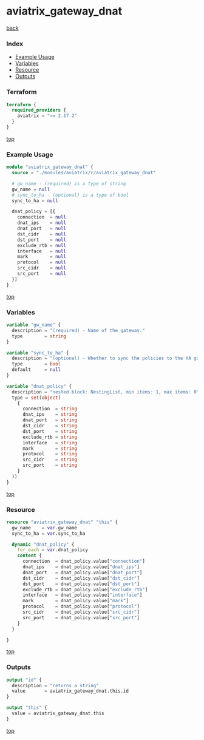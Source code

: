# aviatrix_gateway_dnat

[back](../aviatrix.md)

### Index

- [Example Usage](#example-usage)
- [Variables](#variables)
- [Resource](#resource)
- [Outputs](#outputs)

### Terraform

```terraform
terraform {
  required_providers {
    aviatrix = ">= 2.17.2"
  }
}
```

[top](#index)

### Example Usage

```terraform
module "aviatrix_gateway_dnat" {
  source = "./modules/aviatrix/r/aviatrix_gateway_dnat"

  # gw_name - (required) is a type of string
  gw_name = null
  # sync_to_ha - (optional) is a type of bool
  sync_to_ha = null

  dnat_policy = [{
    connection  = null
    dnat_ips    = null
    dnat_port   = null
    dst_cidr    = null
    dst_port    = null
    exclude_rtb = null
    interface   = null
    mark        = null
    protocol    = null
    src_cidr    = null
    src_port    = null
  }]
}
```

[top](#index)

### Variables

```terraform
variable "gw_name" {
  description = "(required) - Name of the gateway."
  type        = string
}

variable "sync_to_ha" {
  description = "(optional) - Whether to sync the policies to the HA gateway."
  type        = bool
  default     = null
}

variable "dnat_policy" {
  description = "nested block: NestingList, min items: 1, max items: 0"
  type = set(object(
    {
      connection  = string
      dnat_ips    = string
      dnat_port   = string
      dst_cidr    = string
      dst_port    = string
      exclude_rtb = string
      interface   = string
      mark        = string
      protocol    = string
      src_cidr    = string
      src_port    = string
    }
  ))
}
```

[top](#index)

### Resource

```terraform
resource "aviatrix_gateway_dnat" "this" {
  gw_name    = var.gw_name
  sync_to_ha = var.sync_to_ha

  dynamic "dnat_policy" {
    for_each = var.dnat_policy
    content {
      connection  = dnat_policy.value["connection"]
      dnat_ips    = dnat_policy.value["dnat_ips"]
      dnat_port   = dnat_policy.value["dnat_port"]
      dst_cidr    = dnat_policy.value["dst_cidr"]
      dst_port    = dnat_policy.value["dst_port"]
      exclude_rtb = dnat_policy.value["exclude_rtb"]
      interface   = dnat_policy.value["interface"]
      mark        = dnat_policy.value["mark"]
      protocol    = dnat_policy.value["protocol"]
      src_cidr    = dnat_policy.value["src_cidr"]
      src_port    = dnat_policy.value["src_port"]
    }
  }

}
```

[top](#index)

### Outputs

```terraform
output "id" {
  description = "returns a string"
  value       = aviatrix_gateway_dnat.this.id
}

output "this" {
  value = aviatrix_gateway_dnat.this
}
```

[top](#index)